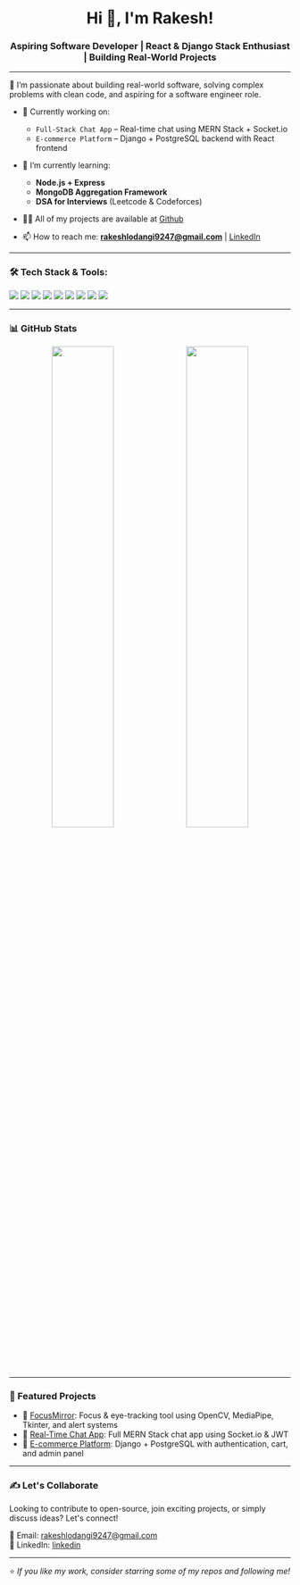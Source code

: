 <h1 align="center">Hi 👋, I'm Rakesh!</h1>
<h3 align="center">Aspiring Software Developer | React & Django Stack Enthusiast | Building Real-World Projects</h3>

---

🚀 I’m passionate about building real-world software, solving complex problems with clean code, and aspiring for a software engineer role.

- 🔭 Currently working on:
  - `Full-Stack Chat App` – Real-time chat using MERN Stack + Socket.io
  - `E-commerce Platform` – Django + PostgreSQL backend with React frontend

- 🌱 I’m currently learning:
  - **Node.js + Express**
  - **MongoDB Aggregation Framework**
  - **DSA for Interviews** (Leetcode & Codeforces)

- 👨‍💻 All of my projects are available at [Github](https://github.com/RakeshLodangi)

- 📫 How to reach me: **rakeshlodangi9247@gmail.com** | [LinkedIn](https://linkedin.com/in/rakesh-lodangi)

---

### 🛠️ Tech Stack & Tools:
<p align="left">
  <img src="https://img.shields.io/badge/Python-3776AB?style=for-the-badge&logo=python&logoColor=white"/>
  <img src="https://img.shields.io/badge/Django-092E20?style=for-the-badge&logo=django&logoColor=white"/>
  <img src="https://img.shields.io/badge/React-61DAFB?style=for-the-badge&logo=react&logoColor=black"/>
  <img src="https://img.shields.io/badge/Node.js-339933?style=for-the-badge&logo=nodedotjs&logoColor=white"/>
  <img src="https://img.shields.io/badge/Express.js-000000?style=for-the-badge&logo=express&logoColor=white"/>
  <img src="https://img.shields.io/badge/MongoDB-4EA94B?style=for-the-badge&logo=mongodb&logoColor=white"/>
  <img src="https://img.shields.io/badge/PostgreSQL-4169E1?style=for-the-badge&logo=postgresql&logoColor=white"/>
  <img src="https://img.shields.io/badge/Git-F05032?style=for-the-badge&logo=git&logoColor=white"/>
  <img src="https://img.shields.io/badge/VSCODE-007ACC?style=for-the-badge&logo=visual-studio-code&logoColor=white"/>
</p>

---

### 📊 GitHub Stats

<p align="center">
  <img src="https://github-readme-stats.vercel.app/api?username=rakeshl-dev&show_icons=true&theme=radical" width="47%" />
  <img src="https://github-readme-streak-stats.herokuapp.com/?user=rakeshl-dev&theme=radical" width="47%" />
</p>

---

### 📌 Featured Projects
- 🎯 [FocusMirror](https://github.com/RakeshLodangi/FocusMirror): Focus & eye-tracking tool using OpenCV, MediaPipe, Tkinter, and alert systems  
- 💬 [Real-Time Chat App](https://github.com/RakeshLodangi/mern-chat-app): Full MERN Stack chat app using Socket.io & JWT  
- 🛒 [E-commerce Platform](https://github.com/RakeshLodangi/ShopReal): Django + PostgreSQL with authentication, cart, and admin panel

---

### ✍️ Let's Collaborate
Looking to contribute to open-source, join exciting projects, or simply discuss ideas? Let's connect!

📧 Email: rakeshlodangi9247@gmail.com  
💼 LinkedIn: [linkedin](https://linkedin.com/in/rakesh-lodangi)

---

⭐️ *If you like my work, consider starring some of my repos and following me!*


<!---
RakeshLodangi/RakeshLodangi is a ✨ special ✨ repository because its `README.md` (this file) appears on your GitHub profile.
You can click the Preview link to take a look at your changes.
--->
